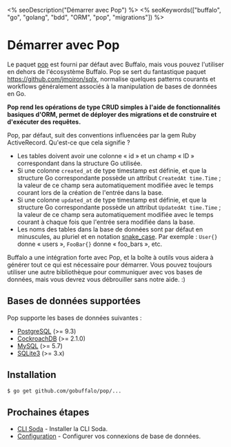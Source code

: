 <% seoDescription("Démarrer avec Pop") %>
<% seoKeywords(["buffalo", "go", "golang", "bdd", "ORM", "pop", "migrations"]) %>

# Démarrer avec Pop

Le paquet [pop](https://godoc.org/github.com/gobuffalo/pop) est fourni par défaut avec Buffalo, mais vous pouvez l'utiliser en dehors de l'écosystème Buffalo. Pop se sert du fantastique paquet https://github.com/jmoiron/sqlx, normalise quelques patterns courants et workflows généralement associés à la manipulation de bases de données en Go.

**Pop rend les opérations de type CRUD simples à l'aide de fonctionnalités basiques d'ORM, permet de déployer des migrations et de construire et d'exécuter des requêtes.**

Pop, par défaut, suit des conventions influencées par la gem Ruby ActiveRecord. Qu'est-ce que cela signifie ?

* Les tables doivent avoir une colonne « id » et un champ « ID » correspondant dans la structure Go utilisée.
* Si une colonne `created_at` de type timestamp est définie, et que la structure Go correspondante possède un attribut `CreatedAt time.Time` ; la valeur de ce champ sera automatiquement modifiée avec le temps courant lors de la création de l'entrée dans la base.
* Si une colonne `updated_at` de type timestamp est définie, et que la structure Go correspondante possède un attribut `UpdatedAt time.Time` ; la valeur de ce champ sera automatiquement modifiée avec le temps courant à chaque fois que l'entrée sera modifiée dans la base.
* Les noms des tables dans la base de données sont par défaut en minuscules, au pluriel et en notation [snake_case](https://fr.wikipedia.org/wiki/Snake_case). Par exemple : `User{}` donne « users », `FooBar{}` donne « foo_bars », etc.

Buffalo a une intégration forte avec Pop, et la boîte à outils vous aidera à générer tout ce qui est nécessaire pour démarrer. Vous pouvez toujours utiliser une autre bibliothèque pour communiquer avec vos bases de données, mais vous devrez vous débrouiller sans notre aide. :)

## Bases de données supportées

Pop supporte les bases de données suivantes :
* [PostgreSQL](https://www.postgresql.org/) (>= 9.3)
* [CockroachDB](https://www.cockroachlabs.com/) (>= 2.1.0)
* [MySQL](https://www.mysql.com/) (>= 5.7)
* [SQLite3](https://sqlite.org/) (>= 3.x)

## Installation

```bash
$ go get github.com/gobuffalo/pop/...
```

## Prochaines étapes

* [CLI Soda](/fr/docs/db/toolbox) - Installer la CLI Soda.
* [Configuration](/fr/docs/db/configuration) - Configurer vos connexions de base de données.
